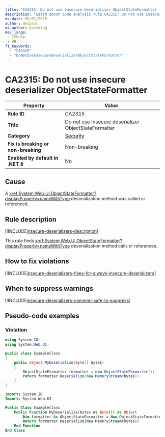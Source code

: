 ```yaml
---
title: "CA2315: Do not use insecure deserializer ObjectStateFormatter (code analysis)"
description: "Learn about code analysis rule CA2315: Do not use insecure deserializer ObjectStateFormatter"
ms.date: 05/01/2019
author: dotpaul
ms.author: paulming
dev_langs:
 - CSharp
 - VB
f1_keywords:
  - "CA2315"
  - "DoNotUseInsecureDeserializerObjectStateFormatter"
---
```

# CA2315: Do not use insecure deserializer ObjectStateFormatter

| Property                            | Value                                                 |
|-------------------------------------|-------------------------------------------------------|
| **Rule ID**                         | CA2315                                                |
| **Title**                           | Do not use insecure deserializer ObjectStateFormatter |
| **Category**                        | [Security](security-warnings.md)                      |
| **Fix is breaking or non-breaking** | Non-breaking                                          |
| **Enabled by default in .NET 8**    | No                                                    |

## Cause

A <xref:System.Web.UI.ObjectStateFormatter?displayProperty=nameWithType> deserialization method was called or referenced.

## Rule description

[!INCLUDE[insecure-deserializers-description](../includes/insecure-deserializers-description.md)]

This rule finds <xref:System.Web.UI.ObjectStateFormatter?displayProperty=nameWithType> deserialization method calls or references.

## How to fix violations

[!INCLUDE[insecure-deserializers-fixes-for-always-insecure-deserializers](../includes/insecure-deserializers-fixes-for-always-insecure-deserializers.md)]

## When to suppress warnings

[!INCLUDE[insecure-deserializers-common-safe-to-suppress](../includes/insecure-deserializers-common-safe-to-suppress.md)]

## Pseudo-code examples

### Violation

```csharp
using System.IO;
using System.Web.UI;

public class ExampleClass
{
    public object MyDeserialize(byte[] bytes)
    {
        ObjectStateFormatter formatter = new ObjectStateFormatter();
        return formatter.Deserialize(new MemoryStream(bytes));
    }
}
```

```vb
Imports System.IO
Imports System.Web.UI

Public Class ExampleClass
    Public Function MyDeserialize(bytes As Byte()) As Object
        Dim formatter As ObjectStateFormatter = New ObjectStateFormatter()
        Return formatter.Deserialize(New MemoryStream(bytes))
    End Function
End Class
```
